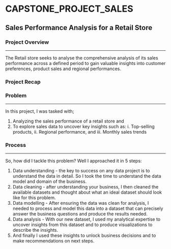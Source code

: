 # CAPSTONE_PROJECT_SALES
## Sales Performance Analysis for a Retail Store
### Project Overview
---
The Retail store seeks to analyse the comprehensive analysis of its sales performance across a defined period to gain valuable insights into customer preferences, product sales and regional performances.






### Project Recap
### Problem
---
In this project, I was tasked with;
1. Analyzing the sales performance of a retail store and
2. To explore sales data to uncover key insights such as:
     i. Top-selling products,
    ii. Regional performance, and
   iii. Monthly sales trends
   
### Process
---
So, how did I tackle this problem?
Well I approached it in 5 steps:
1. Data understanding - the key to success on any data project is to understand 
the data in detail. So I took the time to understand the data model and 
domain of the business.
2. Data cleaning - after understanding your business, I then cleaned the 
available datasets and thought about what an ideal dataset should look like for 
this problem.
3. Data modelling - After ensuring the data was clean for analysis, I needed 
to process and model this data into a dataset that can precisely answer the 
business questions and produce the results needed.
4. Data analysis - With our new dataset, I used my analytical expertise to 
uncover insights from this dataset and to produce visualizations to describe the 
insights.
5. And finally I used these insights to unlock business decisions and to make 
recommendations on next steps.
